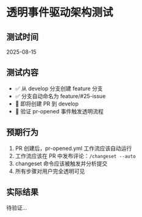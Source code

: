 # 透明事件驱动架构测试

## 测试时间
2025-08-15

## 测试内容
- ✅ 从 develop 分支创建 feature 分支
- ✅ 分支自动命名为 feature/#25-issue
- 🔄 即将创建 PR 到 develop
- 🔄 验证 pr-opened 事件触发透明流程

## 预期行为
1. PR 创建后，pr-opened.yml 工作流应该自动运行
2. 工作流应该在 PR 中发布评论：`/changeset --auto`
3. changeset 命令应该被触发并分析提交
4. 所有步骤对用户完全透明可见

## 实际结果
待验证...